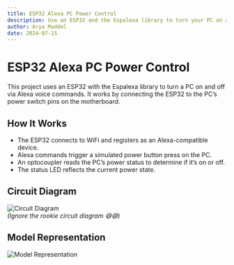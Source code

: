 ```yaml
---
title: ESP32 Alexa PC Power Control
description: Use an ESP32 and the Espalexa library to turn your PC on and off with Alexa voice commands.
author: Arya Maddel
date: 2024-07-15
---
```


# ESP32 Alexa PC Power Control

This project uses an ESP32 with the Espalexa library to turn a PC on and off via Alexa voice commands. It works by connecting the ESP32 to the PC’s power switch pins on the motherboard.

## How It Works

- The ESP32 connects to WiFi and registers as an Alexa-compatible device.
- Alexa commands trigger a simulated power button press on the PC.
- An optocoupler reads the PC’s power status to determine if it’s on or off.
- The status LED reflects the current power state.

## Circuit Diagram

![Circuit Diagram](/blog/ESP32%20Alexa%20PC%20Power%20Control/esp%20pc%20control%20circuit.jpg)  
_(Ignore the rookie circuit diagram 😅😅)_

## Model Representation

![Model Representation](/blog/ESP32%20Alexa%20PC%20Power%20Control/esp%20pc%20control%20model.jpg)
